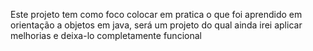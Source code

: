 Este projeto tem como foco colocar em pratica o que foi aprendido em orientação a objetos em java, será um projeto do qual ainda irei aplicar melhorias e deixa-lo completamente funcional

